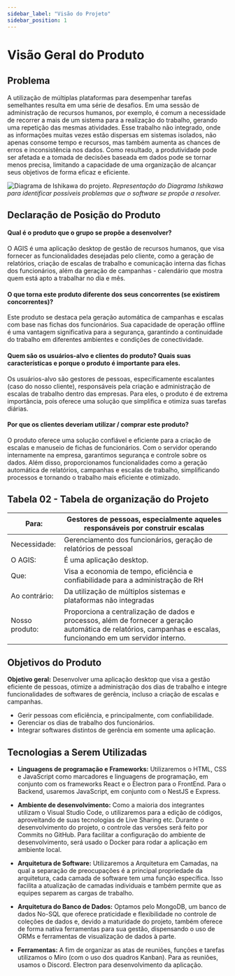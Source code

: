 ```yaml
---
sidebar_label: "Visão do Projeto"
sidebar_position: 1
---
```


# Visão Geral do Produto

## Problema
A utilização de múltiplas plataformas para desempenhar tarefas semelhantes resulta em uma série de desafios. Em uma sessão de administração de recursos humanos, por exemplo, é comum a necessidade de recorrer a mais de um sistema para a realização do trabalho, gerando uma repetição das mesmas atividades. Esse trabalho não integrado, onde as informações muitas vezes estão dispersas em sistemas isolados, não apenas consome tempo e recursos, mas também aumenta as chances de erros e inconsistência nos dados. Como resultado, a produtividade pode ser afetada e a tomada de decisões baseada em dados pode se tornar menos precisa, limitando a capacidade de uma organização de alcançar seus objetivos de forma eficaz e eficiente.


![Diagrama de Ishikawa do projeto.](/static/img/Ishikawa.png)
*Representação do Diagrama Ishikawa para identificar possíveis problemas que o software se propõe a resolver.*

## Declaração de Posição do Produto

#### Qual é o produto que o grupo se propõe a desenvolver?
O AGIS é uma aplicação desktop de gestão de recursos humanos, que visa fornecer as funcionalidades desejadas pelo cliente, como a geração de relatórios, criação de escalas de trabalho e comunicação interna das fichas dos funcionários, além da geração de campanhas - calendário que mostra quem está apto a trabalhar no dia e mês.

#### O que torna este produto diferente dos seus concorrentes (se existirem concorrentes)?
Este produto se destaca pela geração automática de campanhas e escalas com base nas fichas dos funcionários. Sua capacidade de operação offline é uma vantagem significativa para a segurança, garantindo a continuidade do trabalho em diferentes ambientes e condições de conectividade.

#### Quem são os usuários-alvo e clientes do produto? Quais suas características e porque o produto é importante para eles.
Os usuários-alvo são gestores de pessoas, especificamente escalantes (caso do nosso cliente), responsáveis pela criação e administração de escalas de trabalho dentro das empresas. Para eles, o produto é de extrema importância, pois oferece uma solução que simplifica e otimiza suas tarefas diárias.

#### Por que os clientes deveriam utilizar / comprar este produto?
O produto oferece uma solução confiável e eficiente para a criação de escalas e manuseio de fichas de funcionários. Com o servidor operando internamente na empresa, garantimos segurança e controle sobre os dados. Além disso, proporcionamos funcionalidades como a geração automática de relatórios, campanhas e escalas de trabalho, simplificando processos e tornando o trabalho mais eficiente e otimizado.

## Tabela 02 - Tabela de organização do Projeto

| Para:                   | Gestores de pessoas, especialmente aqueles responsáveis por construir escalas |
|-------------------------|-------------------------------------------------------------------------------|
| Necessidade:            | Gerenciamento dos funcionários, geração de relatórios de pessoal              |
| O AGIS:                 | É uma aplicação desktop.                                                      |
| Que:                    | Visa a economia de tempo, eficiência e confiabilidade para a administração de RH |
| Ao contrário:           | Da utilização de múltiplos sistemas e plataformas não integradas              |
| Nosso produto:          | Proporciona a centralização de dados e processos, além de fornecer a geração automática de relatórios, campanhas e escalas, funcionando em um servidor interno. |

## Objetivos do Produto

**Objetivo geral:** Desenvolver uma aplicação desktop que visa a gestão eficiente de pessoas, otimize a administração dos dias de trabalho e integre funcionalidades de softwares de gerência, incluso a criação de escalas e campanhas.
- Gerir pessoas com eficiência, e principalmente, com confiabilidade.
- Gerenciar os dias de trabalho dos funcionários.
- Integrar softwares distintos de gerência em somente uma aplicação.

## Tecnologias a Serem Utilizadas

- **Linguagens de programação e Frameworks:** Utilizaremos o HTML, CSS e JavaScript como marcadores e linguagens de programação, em conjunto com os frameworks React e o Electron para o FrontEnd. Para o Backend, usaremos JavaScript, em conjunto com o NestJS e Express.

- **Ambiente de desenvolvimento:** Como a maioria dos integrantes utilizam o Visual Studio Code, o utilizaremos para a edição de códigos, aproveitando de suas tecnologias de Live Sharing etc. Durante o desenvolvimento do projeto, o controle das versões será feito por Commits no GitHub. Para facilitar a configuração do ambiente de desenvolvimento, será usado o Docker para rodar a aplicação em ambiente local.

- **Arquitetura de Software:** Utilizaremos a Arquitetura em Camadas, na qual a separação de preocupações é a principal propriedade da arquitetura, cada camada de software tem uma função específica. Isso facilita a atualização de camadas individuais e também permite que as equipes separem as cargas de trabalho.

- **Arquitetura do Banco de Dados:** Optamos pelo MongoDB, um banco de dados No-SQL que oferece praticidade e flexibilidade no controle de coleções de dados e, devido a maturidade do projeto, também oferece de forma nativa ferramentas para sua gestão, dispensando o uso de ORMs e ferramentas de visualização de dados à parte.

- **Ferramentas:** A fim de organizar as atas de reuniões, funções e tarefas utilizamos o Miro (com o uso dos quadros Kanban). Para as reuniões, usamos o Discord. Electron para desenvolvimento da aplicação.
